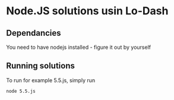 # Node.JS solutions usin Lo-Dash

## Dependancies
You need to have nodejs installed - figure it out by yourself

## Running solutions

To run for example 5.5.js, simply run
```
node 5.5.js
```
